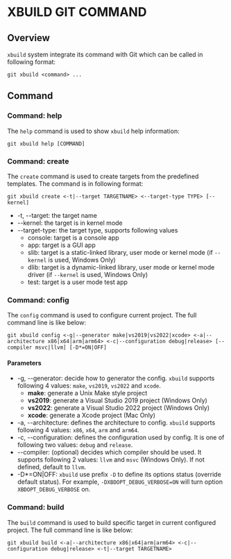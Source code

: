 # XBUILD GIT COMMAND

## Overview

`xbuild` system integrate its command with Git which can be called in following format:

```
git xbuild <command> ...
```

## Command

<!--

### **Command: update** (TODO)

The `update` command update `xbuild` various information, includes:

- `git xbuild update compiler`: update compiler information
- `git xbuild update sdk`: update sdk information

-->

### **Command: help**

The `help` command is used to show `xbuild` help information:

```
git xbuild help [COMMAND]
```

### **Command: create**

The `create` command is used to create targets from the predefined templates. The command is in following format:

```
git xbuild create <-t|--target TARGETNAME> <--target-type TYPE> [--kernel]
```

- -t, --target: the target name
- --kernel: the target is in kernel mode
- --target-type: the target type, supports following values
    - console: target is a console app
    - app: target is a GUI app
    - slib: target is a static-linked library, user mode or kernel mode (if `--kernel` is used, Windows Only)
    - dlib: target is a dynamic-linked library, user mode or kernel mode driver (if `--kernel` is used, Windows Only)
    - test: target is a user mode test app

### **Command: config**

The `config` command is used to configure current project. The full command line is like below:

```
git xbuild config <-g|--generator make|vs2019|vs2022|xcode> <-a|--architecture x86|x64|arm|arm64> <-c|--configuration debug|release> [--compiler msvc|llvm] [-D*=ON|OFF]
```

#### Parameters

- -g, --generator: decide how to generator the config. `xbuild` supports following 4 values: `make`, `vs2019`, `vs2022` and `xcode`.
    -  **make**: generate a Unix Make style project
    -  **vs2019**: generate a Visual Studio 2019 project (Windows Only)
    -  **vs2022**: generate a Visual Studio 2022 project (Windows Only)
    -  **xcode**: generate a Xcode project (Mac Only)
- -a, --architecture: defines the architecture to config. `xbuild` supports following 4 values: `x86`, `x64`, `arm` and `arm64`.
- -c, --configuration: defines the configuration used by config. It is one of following two values: `debug` and `release`.
- --compiler: (optional) decides which compiler should be used. It supports following 2 values: `llvm` and `msvc` (Windows Only). If not defined, default to `llvm`.
- -D*=ON|OFF: `xbuild` use prefix `-D` to define its options status (override default status). For example, `-DXBDOPT_DEBUG_VERBOSE=ON` will turn option `XBDOPT_DEBUG_VERBOSE` on.

### **Command: build**

The `build` command is used to build specific target in current configured project. The full command line is like below:

```
git xbuild build <-a|--architecture x86|x64|arm|arm64> <-c|--configuration debug|release> <-t|--target TARGETNAME>
```

